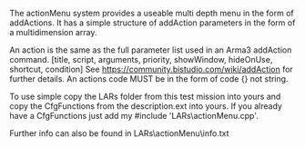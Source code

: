 The actionMenu system provides a useable multi depth menu in the form of addActions. It has a simple structure of addAction parameters in the form of a multidimension array.


An action is the same as the full parameter list used in an Arma3 addAction command.
[title, script, arguments, priority, showWindow, hideOnUse, shortcut, condition]
See https://community.bistudio.com/wiki/addAction for further details.
An actions code MUST be in the form of code {} not string.

To use simple copy the LARs folder from this test mission into yours and copy the CfgFunctions from the description.ext into yours.
If you already have a CfgFunctions just add my #include 'LARs\actionMenu.cpp'.

Further info can also be found in LARs\actionMenu\info.txt
